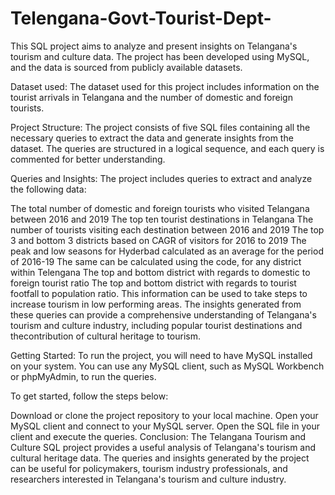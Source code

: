 # Telengana-Govt-Tourist-Dept-
This SQL project aims to analyze and present insights on Telangana's tourism and culture data. The project has been developed using MySQL, and the data is sourced from publicly available datasets.

Dataset used:
The dataset used for this project includes information on the tourist arrivals in Telangana and the number of domestic and foreign tourists.

Project Structure:
The project consists of five SQL files containing all the necessary queries to extract the data and generate insights from the dataset. The queries are structured in a logical sequence, and each query is commented for better understanding.

Queries and Insights:
The project includes queries to extract and analyze the following data:

The total number of domestic and foreign tourists who visited Telangana between 2016 and 2019
The top ten tourist destinations in Telangana
The number of tourists visiting each destination between 2016 and 2019
The top 3 and bottom 3 districts based on CAGR of visitors for 2016 to 2019
The peak and low seasons for Hyderbad calculated as an average for the period of 2016-19
The same can be calculated using the code, for any district within Telengana
The top and bottom district with regards to domestic to foreign tourist ratio
The top and bottom district with regards to tourist footfall to population ratio. This information can be used to take steps to increase tourism in low performing areas.
The insights generated from these queries can provide a comprehensive understanding of Telangana's tourism and culture industry, including popular tourist destinations and thecontribution of cultural heritage to tourism.

Getting Started:
To run the project, you will need to have MySQL installed on your system. You can use any MySQL client, such as MySQL Workbench or phpMyAdmin, to run the queries.

To get started, follow the steps below:

Download or clone the project repository to your local machine.
Open your MySQL client and connect to your MySQL server.
Open the SQL file in your client and execute the queries.
Conclusion:
The Telangana Tourism and Culture SQL project provides a useful analysis of Telangana's tourism and cultural heritage data. The queries and insights generated by the project can be useful for policymakers, tourism industry professionals, and researchers interested in Telangana's tourism and culture industry.
